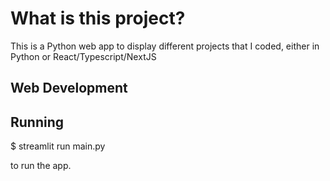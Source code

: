 # What is this project?
This is a Python web app to display different projects that I coded, either in Python or React/Typescript/NextJS

## Web Development

## Running
$ streamlit run main.py

to run the app.
